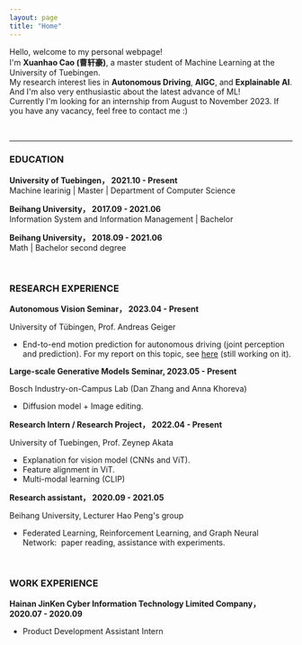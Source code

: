 ```yaml
---
layout: page
title: "Home"
---
```


Hello, welcome to my personal webpage!  
I'm **Xuanhao Cao (曹轩豪)**, a master student of Machine Learning at the University of Tuebingen.  
My research interest lies in **Autonomous Driving**, **AIGC**, and **Explainable AI**.  
And I'm also very enthusiastic about the latest advance of ML!  
Currently I'm looking for an internship from August to November 2023. If you have any vacancy, feel free to contact me :)

<br/>
<hr/>

### **EDUCATION**
**University of Tuebingen，      2021.10 - Present**    
Machine learinig | Master | Department of Computer Science 

**Beihang University，      2017.09 - 2021.06**    
Information System and Information Management | Bachelor


**Beihang University，      2018.09 - 2021.06**    
Math | Bachelor second degree


<br/>

### **RESEARCH EXPERIENCE**
**Autonomous Vision Seminar，    2023.04 - Present**

University of Tübingen, Prof. Andreas Geiger
* End-to-end motion prediction for autonomous driving (joint perception and prediction).
For my report on this topic, see [here](https://drive.google.com/drive/folders/1K-JNJF6FgVsd3EubLFi3wqdkptTT-ivh?usp=sharing) (still working on it).


**Large-scale Generative Models Seminar,    2023.05 - Present**

Bosch Industry-on-Campus Lab (Dan Zhang and Anna Khoreva)    
* Diffusion model + Image editing.

**Research Intern / Research Project，    2022.04 - Present**

University of Tuebingen, Prof. Zeynep Akata      
* Explanation for vision model (CNNs and ViT). 
* Feature alignment in ViT. 
* Multi-modal learning (CLIP)

**Research assistant，    2020.09 - 2021.05**

Beihang University, Lecturer Hao Peng's group    
* Federated Learning, Reinforcement Learning, and Graph Neural Network:  paper reading, assistance with experiments.

<br/>

### **WORK EXPERIENCE**
**Hainan JinKen Cyber Information Technology Limited Company，       2020.07 - 2020.09** <br/>
* Product Development Assistant Intern



